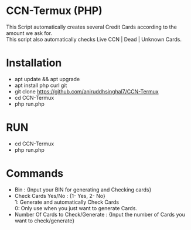 # CCN-Termux (PHP)
This Script automatically creates several Credit Cards according to the amount we ask for. <br>
This script also automatically checks Live CCN | Dead | Unknown Cards.<br>

# Installation
- apt update && apt upgrade 
- apt install php curl git
- git clone https://github.com/aniruddhsinghal7/CCN-Termux
- cd CCN-Termux
- php run.php

# RUN
- cd CCN-Termux
- php run.php

# Commands
- Bin : {Input your BIN for generating and Checking cards}
- Check Cards Yes/No : {1- Yes, 2- No}<br>
  1: Generate and automatically Check Cards<br>
  0: Only use when you just want to generate Cards.
- Number Of Cards to Check/Generate : {Input the number of Cards you want to check/generate}
